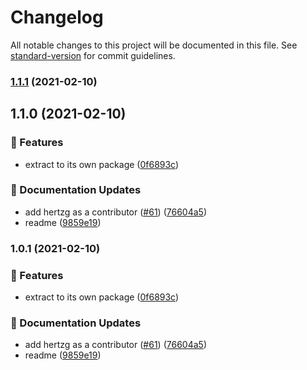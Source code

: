 
[//]: # (GENERATED FILE. DO NOT EDIT DIRECTLY. ALL CHANGES WILL BE OVERWRITTEN)

# Changelog

All notable changes to this project will be documented in this file. See [standard-version](https://github.com/conventional-changelog/standard-version) for commit guidelines.
### [1.1.1](https://github.com/hertzg/node-bx/compare/v1.1.0...v1.1.1) (2021-02-10)

## 1.1.0 (2021-02-10)


### 🚀 Features

* extract to its own package ([0f6893c](https://github.com/hertzg/node-bx/commit/0f6893c24a86ef932327b06ceb33180d1c3e6515))


### 📖 Documentation Updates

* add hertzg as a contributor ([#61](https://github.com/hertzg/node-bx/issues/61)) ([76604a5](https://github.com/hertzg/node-bx/commit/76604a5e43824bb45d95d3e8e441ac4530e6621d))
* readme ([9859e19](https://github.com/hertzg/node-bx/commit/9859e19d612a0deaca39c3e218795ef168e30c70))

### 1.0.1 (2021-02-10)


### 🚀 Features

* extract to its own package ([0f6893c](https://github.com/hertzg/node-bx/commit/0f6893c24a86ef932327b06ceb33180d1c3e6515))


### 📖 Documentation Updates

* add hertzg as a contributor ([#61](https://github.com/hertzg/node-bx/issues/61)) ([76604a5](https://github.com/hertzg/node-bx/commit/76604a5e43824bb45d95d3e8e441ac4530e6621d))
* readme ([9859e19](https://github.com/hertzg/node-bx/commit/9859e19d612a0deaca39c3e218795ef168e30c70))
